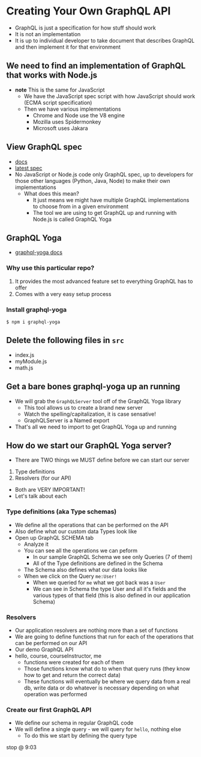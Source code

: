 # Creating Your Own GraphQL API
* GraphQL is just a specification for how stuff should work
* It is not an implementation
* It is up to individual developer to take document that describes GraphQL and then implement it for that environment

## We need to find an implementation of GraphQL that works with Node.js
* **note** This is the same for JavaScript
    - We have the JavaScript spec script with how JavaScript should work (ECMA script specification)
    - Then we have various implementations
        + Chrome and Node use the V8 engine
        + Mozilla uses Spidermonkey
        + Microsoft uses Jakara

## View GraphQL spec
* [docs](https://graphql.github.io/graphql-spec/)
* [latest spec](https://graphql.github.io/graphql-spec/June2018/)
* No JavaScript or Node.js code only GraphQL spec, up to developers for those other languages (Python, Java, Node) to make their own implementations
    - What does this mean?
        + It just means we might have multiple GraphQL implementations to choose from in a given environment
        + The tool we are using to get GraphQL up and running with Node.js is called GraphQL Yoga

## GraphQL Yoga
* [graphql-yoga docs](https://github.com/prisma/graphql-yoga)

### Why use this particular repo?
1. It provides the most advanced feature set to everything GraphQL has to offer
2. Comes with a very easy setup process

### Install graphql-yoga
`$ npm i graphql-yoga`

## Delete the following files in `src`
* index.js
* myModule.js
* math.js

## Get a bare bones graphql-yoga up an running
* We will grab the `GraphQLServer` tool off of the GraphQL Yoga library
    - This tool allows us to create a brand new server
    - Watch the spelling/capitalization, it is case sensative!
    - GraphQLServer is a Named export
* That's all we need to import to get GraphQL Yoga up and running

## How do we start our GraphQL Yoga server?
* There are TWO things we MUST define before we can start our server

1. Type definitions
2. Resolvers (for our API)

* Both are VERY IMPORTANT!
* Let's talk about each

### Type definitions (aka Type schemas)
* We define all the operations that can be performed on the API
* Also define what our custom data Types look like
* Open up GraphQL SCHEMA tab
    - Analyze it
    - You can see all the operations we can peform
        + In our sample GraphQL Schema we see only Queries (7 of them)
        + All of the Type definitions are defined in the Schema
    - The Schema also defines what our data looks like
    - When we click on the Query `me:User!` 
        + When we queried for `me` what we got back was a `User`
        + We can see in Schema the type User and all it's fields and the various types of that field (this is also defined in our application Schema)

### Resolvers
* Our application resolvers are nothing more than a set of functions
* We are going to define functions that run for each of the operations that can be performed on our API
* Our demo GraphQL API
*   hello, course, courseInstructor, me
    - functions were created for each of them
    - Those functions know what do to when that query runs (they know how to get and return the correct data)
    - These functions will eventually be where we query data from a real db, write data or do whatever is necessary depending on what operation was performed

### Create our first GraphQL API
* We define our schema in regular GraphQL code
* We will define a single query - we will query for `hello`, nothing else
    - To do this we start by defining the query type


stop @ 9:03 
